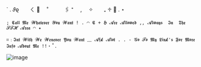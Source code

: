    
`   .       𝜗ϱ　　ㄑ    🚬 　˚　　　🖇️  ⁺　   ,  　✧　　₊   ♱    🦇   .   ⋆ 
   
 `; 𝕮𝖆𝖑𝖑 𝕸𝖊 𝓦𝖍𝖆𝖙𝖊𝖛𝖊𝖗 𝓨𝖔𝖚 𝓦𝖆𝖓𝖙 ! . ◠ 𝕮 + 𝕳 𝓐𝖗𝖊 𝓐𝖑𝖑𝖔𝖜𝖊𝖉 ,, 𝓐𝖑𝖜𝖆𝖞𝖘  𝕴𝖓  𝕿𝖍𝖊  𝓢𝓣𝓗 𝓐𝖗𝖊𝖆 ◠ ✦`

 `⌗﹕𝕴𝖓𝖙 𝓦𝖎𝖙𝖍 𝓦𝖊 𝓦𝖊𝖓𝖊𝖛𝖊𝖗 𝖄𝖔𝖚 𝓦𝖆𝖓𝖙 ﹏ 𝓐𝖋𝓴 𝓐𝖑𝖔𝖙 . . - 𝓖𝖔 𝓣𝖔 𝕸𝖞 𝕷𝖎𝖓𝓴'𝖘 𝕱𝖔𝖗 𝕸𝖔𝖗𝖊 𝕴𝖓𝖋𝖔 𝓐𝖇𝖔𝖚𝖙 𝕸𝖊 !!・˚.`

![image](https://github.com/Flamesiii/Flamesiii/assets/134642966/5622162d-ea4f-45b4-b82d-a5a9a59fdc83)


<!---
Flamesiii/Flamesiii is a ✨ special ✨ repository because its `README.md` (this file) appears on your GitHub profile.
You can click the Preview link to take a look at your changes.
--->
